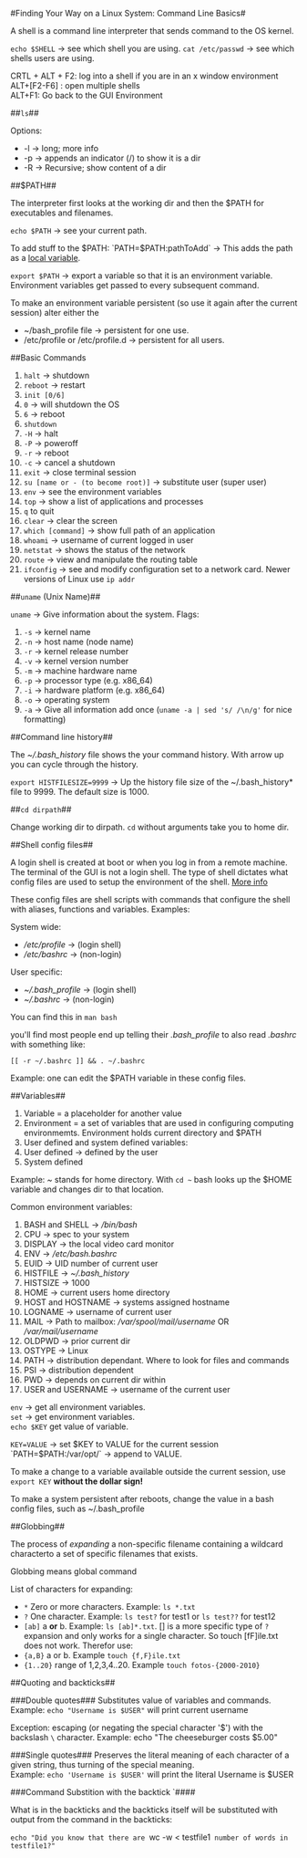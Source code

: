 #Finding Your Way on a Linux System: Command Line Basics#

A shell is a command line interpreter that sends command to the OS kernel.

`echo $SHELL` -> see which shell you are using.
`cat /etc/passwd` -> see which shells users are using.

CRTL + ALT + F2: log into a shell if you are in an x window environment  
ALT+[F2-F6] : open multiple shells  
ALT+F1: Go back to the GUI Environment  

##`ls`##

Options:

* -l -> long; more info
* -p -> appends an indicator (/) to show it is a dir
* -R -> Recursive; show content of a dir

##$PATH##

The interpreter first looks at the working dir and then the $PATH for executables and filenames.

`echo $PATH` -> see your current path.

To add stuff to the $PATH:
`PATH=$PATH:pathToAdd` -> This adds the path as a [local variable](http://unix.stackexchange.com/questions/56444/how-do-i-set-an-environment-variable-on-the-command-line-and-have-it-appear-in-c).

`export $PATH` -> export a variable so that it is an environment variable. Environment variables get passed to every subsequent command.

To make an environment variable persistent (so use it again after the current session) alter either the 
* ~/bash_profile file -> persistent for one use.
* /etc/profile or /etc/profile.d -> persistent for all users.

##Basic Commands

1. `halt` -> shutdown
2. `reboot` -> restart
3. `init [0/6]`
  1. `0` -> will shutdown the OS
  2. `6` -> reboot
4. `shutdown`
  1. `-H` -> halt
  2. `-P` -> poweroff
  3. `-r` -> reboot
  4. `-c` -> cancel a shutdown
5. `exit` -> close terminal session
6. `su [name or - (to become root)]` -> substitute user (super user)
7. `env` -> see the environment variables
8. `top` -> show a list of applications and processes
  1. `q` to quit
9. `clear` -> clear the screen
10. `which [command]` -> show full path of an application
11. `whoami` -> username of current logged in user
12. `netstat` -> shows the status of the network
13. `route` -> view and manipulate the routing table
14. `ifconfig` -> see and modify  configuration set to a network card. Newer versions of Linux use `ip addr`

##`uname` (Unix Name)##

`uname` -> Give information about the system. Flags:

1. `-s` -> kernel name
2. `-n` -> host name (node name)
3. `-r` -> kernel release number
4. `-v` -> kernel version number
5. `-m` -> machine hardware name
6. `-p` -> processor type (e.g. x86_64)
7. `-i` -> hardware platform (e.g. x86_64)
8. `-o` -> operating system
9. `-a` -> Give all information add once (`uname -a | sed 's/ /\n/g'` for nice formatting)

##Command line history##

The *~/.bash_history* file shows the your command history. With arrow up you can cycle through the history.

`export HISTFILESIZE=9999` -> Up the history file size of the ~/.bash_history* file to 9999. The default size is 1000.

##`cd dirpath`##

Change working dir to dirpath. `cd` without arguments take you to home dir.

##Shell config files##

A login shell is created at boot or when you log in from a remote machine. The terminal of the GUI is not a login shell. The type of shell dictates what config files are used to setup the environment of the shell. [More info](http://stackoverflow.com/questions/415403/whats-the-difference-between-bashrc-bash-profile-and-environment)

These config files are shell scripts with commands that configure the shell with aliases, functions and variables. Examples:

System wide:
* */etc/profile* -> (login shell)
* */etc/bashrc* -> (non-login)

User specific:
* *~/.bash_profile* -> (login shell)
* *~/.bashrc* -> (non-login)

You can find this in `man bash`

you'll find most people end up telling their *.bash_profile* to also read *.bashrc* with something like:

`[[ -r ~/.bashrc ]] && . ~/.bashrc`

Example: one can edit the $PATH variable in these config files.

##Variables##

1. Variable = a placeholder for another value
2. Environment = a set of variables that are used in configuring computing environmemts. Environment holds current directory and $PATH
3. User defined and system defined variables:
  1. User defined -> defined by the user
  2. System defined

Example: *~* stands for home directory. With `cd ~` bash looks up the $HOME variable and changes dir to that location.

Common environment variables:

1. BASH and SHELL -> */bin/bash*
2. CPU -> spec to your system
3. DISPLAY -> the local video card monitor
4. ENV -> */etc/bash.bashrc*
5. EUID -> UID number of current user
6. HISTFILE -> *~/.bash_history*
7. HISTSIZE -> 1000
8. HOME -> current users home directory
9. HOST and HOSTNAME -> systems assigned hostname
10. LOGNAME -> username of current user
11. MAIL -> Path to mailbox: */var/spool/mail/username* OR */var/mail/username*
12. OLDPWD -> prior current dir
13. OSTYPE -> Linux
14. PATH -> distribution dependant. Where to look for files and commands
15. PSI -> distribution dependent
16. PWD -> depends on current dir within
17. USER and USERNAME -> username of the current user

`env` -> get all environment variables.  
`set` -> get environment variables.  
`echo $KEY` get value of variable.  

`KEY=VALUE` -> set $KEY to VALUE for the current session
`PATH=$PATH:/var/opt/` -> append to VALUE.

To make a change to a variable available outside the current session, use `export KEY` **without the dollar sign!**

To make a system persistent after reboots, change the value in a bash config files, such as ~/.bash_profile

##Globbing##

The process of *expanding* a non-specific filename containing a wildcard characterto a set of specific filenames that exists.

Globbing means global command

List of characters for expanding:

* `*` Zero or more characters. Example: `ls *.txt`
* `?` One character. Example: `ls test?` for test1 or `ls test??` for test12
* `[ab]` a **or** b. Example: `ls [ab]*.txt`. [] is a more specific type of `?` expansion and only works for a single character. So touch [fF]ile.txt does not work. Therefor use:
* `{a,B}` a or b. Example `touch {f,F}ile.txt`
* `{1..20}` range of 1,2,3,4..20. Example `touch fotos-{2000-2010}`

##Quoting and backticks##

###Double quotes###
Substitutes value of variables and commands.  
Example: `echo "Username is $USER"` will print current username

Exception: escaping (or negating the special character '$') with the backslash `\` character.
Example: echo "The cheeseburger costs \$5.00"

###Single quotes###
Preserves the literal meaning of each character of a given string, thus turning of the special meaning.  
Example: `echo 'Username is $USER'` will print the literal Username is $USER

###Command Substition with the backtick `####

What is in the backticks and the backticks itself will be substituted with output from the command in the backticks:

`echo "Did you know that there are `wc -w < testfile1` number of words in testfile1?"`


